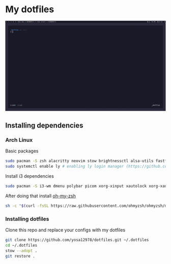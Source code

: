 # My dotfiles

![Desktop](desktop.webp)

## Installing dependencies

### Arch Linux

Basic packages

```bash
sudo pacman -S zsh alacritty neovim stow brightnessctl alsa-utils fastfetch ly tmux fzf bat tealdeer
sudo systemctl enable ly # enabling ly login manager (https://github.com/fairyglade/ly)
```

Install i3 dependencies

```bash
sudo pacman -S i3-wm dmenu polybar picom xorg-xinput xautolock xorg-xauth nitrogen flameshot slock
```

After doing that install [oh-my-zsh](https://ohmyz.sh/#install)

```bash
sh -c "$(curl -fsSL https://raw.githubusercontent.com/ohmyzsh/ohmyzsh/master/tools/install.sh)"
```

### Installing dotfiles

Clone this repo and replace your configs with my dotfiles

```bash
git clone https://github.com/yosa12978/dotfiles.git ~/.dotfiles
cd ~/.dotfiles
stow --adopt .
git restore .
```
